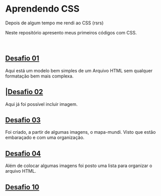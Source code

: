 <h1> Aprendendo CSS </h1>
    <p> 
        Depois de algum tempo me rendi ao CSS (rsrs)
    </p>
    <p> 
        Neste repositório apresento meus primeiros códigos com CSS.
    </p>
</br>
<h2><a href="https://github.com/Hellimateas/learnCSS/tree/main/desafio_01">Desafio 01</a></h2>
    <p>
        Aqui está um modelo bem simples de um Arquivo HTML sem qualquer formatação bem mais complexa.
    </p>
<h2>|<a href="https://github.com/Hellimateas/learnCSS/tree/main/desafio_02">Desafio 02</a></h2>
    <p>
        Aqui já foi possível incluir imagem.
    </p>

<h2><a href="https://github.com/Hellimateas/learnCSS/tree/main/desafio_03">Desafio 03</a></h2>
    <p>
        Foi criado, a partir de algumas imagens, o mapa-mundi. Visto que estão embaraçado e com uma organização.
    </p>
<h2><a href="https://github.com/Hellimateas/learnCSS/tree/main/desafio_04">Desafio 04</a></h2>
    <p>
        Além de colocar algumas imagens foi posto uma lista para organizar o arquivo HTML.
    </p>
<h2><a href="https://github.com/Hellimateas/learnCSS/tree/main/desafio_10">Desafio 10</a></h2>
    <p>
    </p>